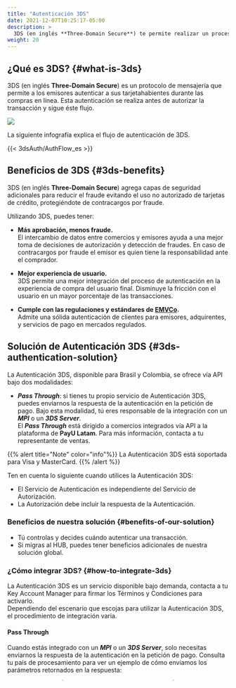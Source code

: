```yaml
---
title: "Autenticación 3DS"
date: 2021-12-07T10:25:17-05:00
description: >
  3DS (en inglés **Three-Domain Secure**) te permite realizar un proceso de autenticación intuitivo y amigable con el cliente. 3DS agrega capas de seguridad adicionales para reducir el fraude evitando el uso no autorizado de tarjetas de crédito. 
weight: 20
---
```


## ¿Qué es 3DS? {#what-is-3ds}
3DS (en inglés **Three-Domain Secure**) es un protocolo de mensajería que permite a los emisores autenticar a sus tarjetahabientes durante las compras en línea. Esta autenticación se realiza antes de autorizar la transacción y sigue éste flujo.

![](/assets/3DS/3DS_whatis_es.png)

La siguiente infografía explica el flujo de autenticación de 3DS.

{{< 3dsAuth/AuthFlow_es >}}

## Beneficios de 3DS {#3ds-benefits}
3DS (en inglés **Three-Domain Secure**) agrega capas de seguridad adicionales para reducir el fraude evitando el uso no autorizado de tarjetas de crédito, protegiéndote de contracargos por fraude. 

Utilizando 3DS, puedes tener:

* **Más aprobación, menos fraude.**<br>
El intercambio de datos entre comercios y emisores ayuda a una mejor toma de decisiones de autorización y detección de fraudes. En caso de contracargos por fraude el emisor es quien tiene la responsabilidad ante el comprador.

* **Mejor experiencia de usuario.**<br>
3DS permite una mejor integración del proceso de autenticación en la experiencia de compra del usuario final. Disminuye la fricción con el usuario en un mayor porcentaje de las transacciones.

* **Cumple con las regulaciones y estándares de [EMVCo](https://www.emvco.com/emv-technologies/3d-secure/).**<br>
Admite una sólida autenticación de clientes para emisores, adquirentes, y servicios de pago en mercados regulados. 

## Solución de Autenticación 3DS {#3ds-authentication-solution}
La Autenticación 3DS, disponible para Brasil y Colombia, se ofrece vía API bajo dos modalidades:

* _**Pass Through**_: si tienes tu propio servicio de Autenticación 3DS, puedes enviarnos la respuesta de la autenticación en la petición de pago. Bajo esta modalidad, tú eres responsable de la integración con un _**MPI**_ o un _**3DS Server**_.<br>El _**Pass Through**_ está dirigido a comercios integrados vía API a la plataforma de **PayU Latam**. Para más información, contacta a tu representante de ventas.

{{% alert title="Note" color="info"%}}
La Autenticación 3DS está soportada para Visa y MasterCard.
{{% /alert %}}

Ten en cuenta lo siguiente cuando utilices la Autenticación 3DS:

* El Servicio de Autenticación es independiente del Servicio de Autorización.
* La Autorización debe incluir la respuesta de la Autenticación.

### Beneficios de nuestra solución {#benefits-of-our-solution}

* Tú controlas y decides cuándo autenticar una transacción.
* Si migras al HUB, puedes tener beneficios adicionales de nuestra solución global.

### ¿Cómo integrar 3DS? {#how-to-integrate-3ds}
La Autenticación 3DS es un servicio disponible bajo demanda, contacta a tu Key Account Manager para firmar los Términos y Condiciones para activarlo.<br>Dependiendo del escenario que escojas para utilizar la Autenticación 3DS, el procedimiento de integración varia.

#### Pass Through
Cuando estás integrado con un _**MPI**_ o un _**3DS Server**_, solo necesitas enviarnos la respuesta de la autenticación en la petición de pago. Consulta tu país de procesamiento para ver un ejemplo de cómo enviamos los parámetros retornados en la respuesta:

<div style="display: flex;">
  <div style="float: left;width: 50%;text-align: center;">
    <a href='{{< ref "Payments-API-Brazil.md#considerations" >}}'><img src="/assets/Brasil.png" width="10%"/></a>
  </div>
  <div style="float: left;width: 50%;text-align: center;">
    <a href='{{< ref "Payments-API-Colombia.md#considerations" >}}'><img src="/assets/Colombia.png" width="10%"/></a>
  </div>
</div>
<br>
